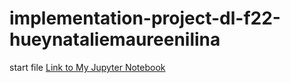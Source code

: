 # implementation-project-dl-f22-hueynataliemaureenilina
start file
[Link to My Jupyter Notebook](https://github.com/ilnavani/ocr/blob/main/Presentation.ipynb)
